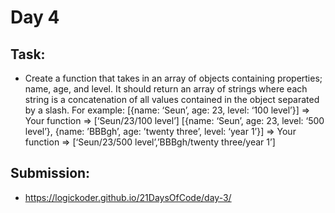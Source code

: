 # Day 4

## Task:

- Create a function that takes in an array of objects containing properties; name, age, and level. It should return an
  array of strings where each string is a concatenation of all values contained in the object separated by a slash. For
  example: [{name: ‘Seun’, age: 23, level: ‘100 level’}] => Your
  function =>  [‘Seun/23/100 level’] [{name: ‘Seun’, age: 23, level: ‘500 level’}, {name: ’BBBgh’, age: ’twenty three’, level: ‘year 1’}] =>
  Your function =>  [‘Seun/23/500 level’,’BBBgh/twenty three/year 1’]

## Submission:

- https://logickoder.github.io/21DaysOfCode/day-3/